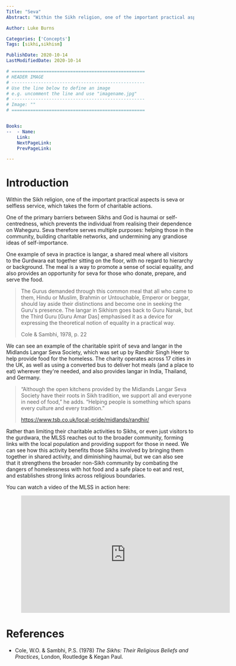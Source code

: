 ```yaml
---
Title: "Seva"
Abstract: "Within the Sikh religion, one of the important practical aspects is seva or selfless service, which takes the form of charitable actions."

Author: Luke Burns

Categories: ['Concepts']
Tags: [sikhi,sikhism]

PublishDate: 2020-10-14
LastModifiedDate: 2020-10-14

# ==================================================
# HEADER IMAGE
# --------------------------------------------------
# Use the line below to define an image
# e.g. uncomment the line and use "imagename.jpg"
# --------------------------------------------------
# Image: ""
# ==================================================


Books:
--  - Name: 
    Link: 
    NextPageLink:
    PrevPageLink:

---
```

# Introduction
Within the Sikh religion, one of the important practical aspects is seva or selfless service, which takes the form of charitable actions.

One of the primary barriers between Sikhs and God is haumai or self-centredness, which prevents the individual from realising their dependence on Waheguru. Seva therefore serves multiple purposes: helping those in the community, building charitable networks, and undermining any grandiose ideas of self-importance.

One example of seva in practice is langar, a shared meal where all visitors to the Gurdwara eat together sitting on the floor, with no regard to hierarchy or background. The meal is a way to promote a sense of social equality, and also provides an opportunity for seva for those who donate, prepare, and serve the food.

>The Gurus demanded through this common meal that all who came to them, Hindu or Muslim, Brahmin or Untouchable, Emperor or beggar, should lay aside their distinctions and become one in seeking the Guru's presence. The langar in Sikhism goes back to Guru Nanak, but the Third Guru [Guru Amar Das] emphasised it as a device for expressing the theoretical notion of equality in a practical way.
>
>Cole & Sambhi, 1978, p. 22

We can see an example of the charitable spirit of seva and langar in the Midlands Langar Seva Society, which was set up by Randhir Singh Heer to help provide food for the homeless. The charity operates across 17 cities in the UK, as well as using a converted bus to deliver hot meals (and a place to eat) wherever they're needed, and also provides langar in India, Thailand, and Germany.

>“Although the open kitchens provided by the Midlands Langar Seva Society have their roots in Sikh tradition, we support all and everyone in need of food,” he adds. “Helping people is something which spans every culture and every tradition.”
>
>https://www.tsb.co.uk/local-pride/midlands/randhir/

Rather than limiting their charitable activities to Sikhs, or even just visitors to the gurdwara, the MLSS reaches out to the broader community, forming links with the local population and providing support for those in need. We can see how this activity benefits those Sikhs involved by bringing them together in shared activity, and diminishing haumai, but we can also see that it strengthens the broader non-Sikh community by combating the dangers of homelessness with hot food and a safe place to eat and rest, and establishes strong links across religious boundaries.

You can watch a video of the MLSS in action here:

<figure class="image is-16by9">
  <iframe class="has-ratio" width="560" height="315" src="https://www.youtube.com/embed/8PBiVJl6_dI" frameborder="0" allow="accelerometer; autoplay; clipboard-write; encrypted-media; gyroscope; picture-in-picture" allowfullscreen></iframe>
</figure>

# References
* Cole, W.O. & Sambhi, P.S. (1978) *The Sikhs: Their Religious Beliefs and Practices*, London, Routledge & Kegan Paul.